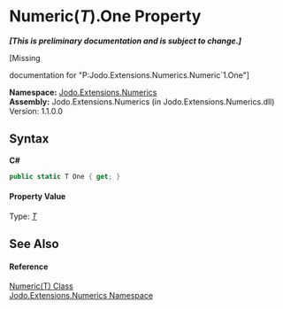 # Numeric(*T*).One Property 
 _**\[This is preliminary documentation and is subject to change.\]**_

\[Missing <summary> documentation for "P:Jodo.Extensions.Numerics.Numeric`1.One"\]

**Namespace:**&nbsp;<a href="N_Jodo_Extensions_Numerics">Jodo.Extensions.Numerics</a><br />**Assembly:**&nbsp;Jodo.Extensions.Numerics (in Jodo.Extensions.Numerics.dll) Version: 1.1.0.0

## Syntax

**C#**<br />
``` C#
public static T One { get; }
```


#### Property Value
Type: <a href="T_Jodo_Extensions_Numerics_Numeric_1">*T*</a>

## See Also


#### Reference
<a href="T_Jodo_Extensions_Numerics_Numeric_1">Numeric(T) Class</a><br /><a href="N_Jodo_Extensions_Numerics">Jodo.Extensions.Numerics Namespace</a><br />